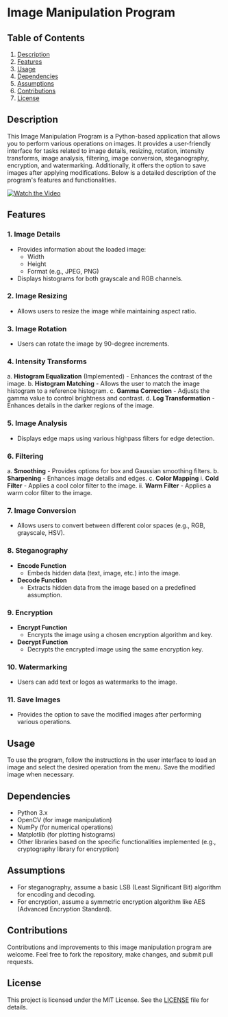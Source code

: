 # Image Manipulation Program

## Table of Contents
1. [Description](#description)
2. [Features](#features)
3. [Usage](#usage)
4. [Dependencies](#dependencies)
5. [Assumptions](#assumptions)
6. [Contributions](#contributions)
7. [License](#license)

## Description
This Image Manipulation Program is a Python-based application that allows you to perform various operations on images. It provides a user-friendly interface for tasks related to image details, resizing, rotation, intensity transforms, image analysis, filtering, image conversion, steganography, encryption, and watermarking. Additionally, it offers the option to save images after applying modifications.
Below is a detailed description of the program's features and functionalities.

[![Watch the Video](https://img.youtube.com/vi/OC9Bzr-SXoY/0.jpg)](https://www.youtube.com/watch?v=OC9Bzr-SXoY)


## Features
### 1. Image Details
   - Provides information about the loaded image:
     - Width
     - Height
     - Format (e.g., JPEG, PNG)
   - Displays histograms for both grayscale and RGB channels.

### 2. Image Resizing
   - Allows users to resize the image while maintaining aspect ratio.

### 3. Image Rotation
   - Users can rotate the image by 90-degree increments.

### 4. Intensity Transforms
   a. **Histogram Equalization** (Implemented)
      - Enhances the contrast of the image.
   b. **Histogram Matching**
      - Allows the user to match the image histogram to a reference histogram.
   c. **Gamma Correction**
      - Adjusts the gamma value to control brightness and contrast.
   d. **Log Transformation**
      - Enhances details in the darker regions of the image.

### 5. Image Analysis
   - Displays edge maps using various highpass filters for edge detection.

### 6. Filtering
   a. **Smoothing**
      - Provides options for box and Gaussian smoothing filters.
   b. **Sharpening**
      - Enhances image details and edges.
   c. **Color Mapping**
      i. **Cold Filter**
         - Applies a cool color filter to the image.
      ii. **Warm Filter**
         - Applies a warm color filter to the image.

### 7. Image Conversion
   - Allows users to convert between different color spaces (e.g., RGB, grayscale, HSV).

### 8. Steganography
   - **Encode Function**
      - Embeds hidden data (text, image, etc.) into the image.
   - **Decode Function**
      - Extracts hidden data from the image based on a predefined assumption.

### 9. Encryption
   - **Encrypt Function**
      - Encrypts the image using a chosen encryption algorithm and key.
   - **Decrypt Function**
      - Decrypts the encrypted image using the same encryption key.

### 10. Watermarking
   - Users can add text or logos as watermarks to the image.

### 11. Save Images
   - Provides the option to save the modified images after performing various operations.

## Usage
To use the program, follow the instructions in the user interface to load an image and select the desired operation from the menu. Save the modified image when necessary.

## Dependencies
- Python 3.x
- OpenCV (for image manipulation)
- NumPy (for numerical operations)
- Matplotlib (for plotting histograms)
- Other libraries based on the specific functionalities implemented (e.g., cryptography library for encryption)

## Assumptions
- For steganography, assume a basic LSB (Least Significant Bit) algorithm for encoding and decoding.
- For encryption, assume a symmetric encryption algorithm like AES (Advanced Encryption Standard).

## Contributions
Contributions and improvements to this image manipulation program are welcome. Feel free to fork the repository, make changes, and submit pull requests.

## License
This project is licensed under the MIT License. See the [LICENSE](LICENSE) file for details.
